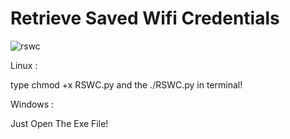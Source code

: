# Retrieve Saved Wifi Credentials

![rswc](https://user-images.githubusercontent.com/73932572/98092650-2508d780-1e9c-11eb-827a-b41eb5e8e051.jpg)

Linux : 

type chmod +x RSWC.py and the ./RSWC.py in terminal!

Windows :
 
Just Open The Exe File!
